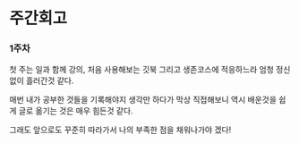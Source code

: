 # 주간회고

### 1주차

첫 주는 일과 함께 강의, 처음 사용해보는 깃북 그리고 생존코스에 적응하느라 엄청 정신 없이 흘러간것 같다.

매번 내가 공부한 것들을 기록해야지 생각만 하다가 막상 직접해보니 역시 배운것을 쉽게 글로 옮기는 것은 매우 힘든것 같다.

그래도 앞으로도 꾸준히 따라가서 나의 부족한 점을 채워나가야 겠다!
